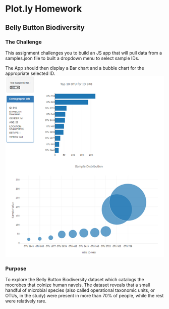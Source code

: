 # Plot.ly Homework 

## Belly Button Biodiversity

### The Challenge
This assignment challenges you to build an JS app that will pull data from a samples.json file
to built a dropdown menu to select sample IDs.

The App should then display a Bar chart and a bubble chart for the appropriate selected ID.
![Web App](Images/screenshot.PNG)

### Purpose
To explore the Belly Button Biodiversity dataset which catalogs the mocrobes that colnize human navels.
The dataset reveals that a small handful of microbial species (also called operational taxonomic units, or OTUs, in the study) were present in more than 70% of people, while the rest were relatively rare.



